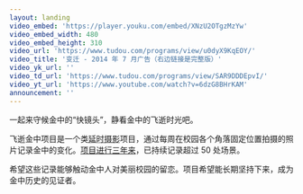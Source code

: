 ```yaml
---
layout: landing
video_embed: 'https://player.youku.com/embed/XNzU2OTgzMzYw'
video_embed_width: 480
video_embed_height: 310
video_url: 'https://www.tudou.com/programs/view/u0dyX9KqEOY/'
video_title: '变迁 - 2014 年 7 月广告（右边链接是完整版）'
video_yk_url: ''
video_td_url: 'https://www.tudou.com/programs/view/SAR9DDDEpvI/'
video_yt_url: 'https://www.youtube.com/watch?v=6dzG8BHrKAM'
announcement: ''
---
```


一起来守候金中的“快镜头”，静看金中的飞逝时光吧。

飞逝金中项目是一个类<abbr title="timelapse">延时摄影</abbr>项目，通过每周在校园各个角落固定位置拍摄的照片记录金中的变化。[项目进行三年来](introduction.html?utm_source=fleetingjz&utm_medium=inlinelink&utm_campaign=fleetingjz%2Fintroduction&utm_content=landing_slogan "项目介绍")，已持续记录超过 50 处场景。

希望这些记录能够触动金中人对美丽校园的留恋。项目希望能长期坚持下来，成为金中历史的见证者。
